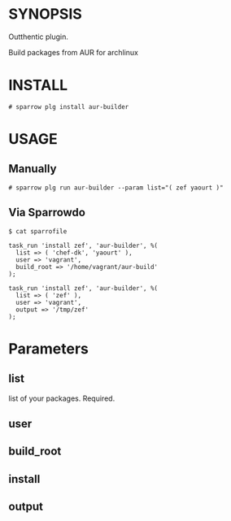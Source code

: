 # SYNOPSIS

Outthentic plugin.

Build packages from AUR for archlinux

# INSTALL

    # sparrow plg install aur-builder

# USAGE
## Manually
    
    # sparrow plg run aur-builder --param list="( zef yaourt )"

## Via Sparrowdo
    
    $ cat sparrofile

    task_run 'install zef', 'aur-builder', %(
      list => ( 'chef-dk', 'yaourt' ),
      user => 'vagrant',
      build_root => '/home/vagrant/aur-build'
    );

    task_run 'install zef', 'aur-builder', %(
      list => ( 'zef' ),
      user => 'vagrant',
      output => '/tmp/zef'
    );

# Parameters
## list
list of your packages. Required.

## user

## build_root

## install

## output
